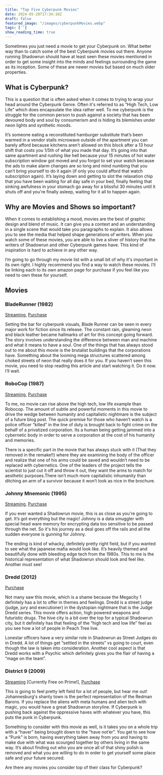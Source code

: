 ```yaml
---
title: "Top Five Cyberpunk Movies"
date: 2024-05-20T17:34:10Z
draft: false
featured_image: "/images/cyberpunkMovies.webp"
tags: ['']
show_reading_time: true
---
```


Sometimes you just need a movie to get your Cyberpunk on. What better way than to catch some of the best Cyberpunk movies out there. Anyone running Shadowrun should have at least seen these movies mentioned in order to get some insight into the minds and feelings surrounding the game as its inception. Some of these are newer movies but based on much older properties. 

## What is Cyberpunk?
This is a question that is often asked when it comes to trying to wrap your head around the Cyberpunk Genre. Often it's referred to as “High Tech, Low Life” which does encapsulate the idea rather well. To me cyberpunk is the struggle for the common person to push against a society that has been devoured body and soul by consumerism and is hiding its blemishes under neon lights and synthetic moods. 

It’s someone eating a reconstituted hamburger substitute that’s been warmed in a vendor stalls microwave outside of the apartment you can barely afford because kitchens aren’t allowed on this block after a 13 hour shift that costs you 1/5th of what you made that day. It’s going into that same apartment and rushing like hell because your 15 minutes of hot water subscription window got moved and you forgot to set your watch because the ads to make alarm changes are so long and mind numbing that you can’t bring yourself to do it again (if only you could afford that watch subscription again). It’s laying down and getting to slot the relaxation chip that you have been waiting for all day safe in your bed, finally feeling that sinking awfulness in your stomach go away for a blissful 30 minutes until it shuts off and you're finally asleep, waiting for it all to happen again.


## Why are Movies and Shows so important?
When it comes to establishing a mood, movies are the best of graphic design and blend of music. It can give you a context and an understanding in a single scene that would take you paragraphs to explain. It also allows you to see the media that helped shape generations of  writers. When you watch some of these movies, you are able to live a sliver of history that the writers of Shadowrun and other Cyberpunk games have. This kind of inspiration is hard to achieve in any other way.

I’m going to go through my movie list with a small bit of why it's important in its own right. I highly recommend you find a way to watch these movies. I’ll be linking each to its own amazon page for purchase if you feel like you need to own these for yourself.

## Movies
### BladeRunner (1982)
[Streaming](https://amzn.to/3K8pQOY), [Purchase](https://amzn.to/3K8Ga20)
    
Setting the bar for cyberpunk visuals, Blade Runner can be seen in every major work for fiction since its release. The constant rain, gleaming neon and black leather became hallmarks of art for this concept going forward. The story involves understanding the difference between man and machine and what it means to have a soul. One of the things that has always stood out to me about this movie is the brutalist buildings that the corporations have. Something about the looming mega structures scattered among choked streets of neon that really does it for you. If you haven’t seen this movie, you need to stop reading this article and start watching it. Do it now. I’ll wait.

### RoboCop (1987)
[Streaming](https://amzn.to/3V4ZW4S), [Purchase](https://amzn.to/4bFpxqq)

To me, no movie can rise above the high tech, low life example than Robocop. The amount of subtle and powerful moments in this movie to drive the wedge between humanity and capitalistic nightmare is the subject of a future blog post. The quick premise for those who haven’t watch is a police officer “killed” in the line of duty is brought back to fight crime on the behalf of a privatized corporation. Its a human being getting jammed into a cybernetic body in order to serve a corporation at the cost of his humanity and memories. 

There is a specific part in the movie that has always stuck with it (That they removed in the remake!!) where they are examining the body of the officer and realize that one of his arms could be saved and wouldn’t need to be replaced with cybernetics. One of the leaders of the project tells the scientist to just cut it off and throw it out, they want the arms to match for aesthetic purposes.There isn’t much more capitalistic inhumanity than ditching an arm of a survivor because it won’t look as nice in the brochure. 

### Johnny Mnemonic (1995) 
[Streaming](https://amzn.to/44TU4i3), [Purchase](https://amzn.to/4axLVkt)

If you ever wanted a Shadowrun movie, this is as close as you're going to get. It’s got everything but the magic! Johnny is a data smuggler with special head ware memory for encrypting data too sensitive to be passed through the net. So it's his journey as a deal goes off the rails and all the sudden everyone is gunning for Johnny.

The ending is kind of whacky, definitely pretty right field, but if you wanted to see what the japanese mafia would look like. It’s heavily themed and beautifully done with bleeding edge tech from the 1980s. This to me is the historical representation of what Shadowrun should look and feel like. Another must see!

### Dredd (2012) 
[Purchase](https://amzn.to/3WMENxs)

Not many saw this movie, which is a shame because the Megacity 1 definitely has a lot to offer in themes and feelings. Dredd is a street judge (judge, jury and executioner) in the dystopian nightmare that is the Judge Dredd series. This movie offers action, high powered weapons and futuristic drugs. The hive city is a bit over the top for a typical Shadowrun city, but it definitely has that feeling of the “high tech and low life” feel as you see how a lot of people in Peach Tree live. 

Lonestar officers have a very similar role in Shadowrun as Street Judges do in Dredd. A lot of things get “settled in the streets” vs going to court, even though the law is taken into consideration. Another cool aspect is that Dredd works with a Psychic which definitely gives you the flair of having a “mage on the team”. 
	
### District 9 (2009) 
[Streaming](https://amzn.to/4bq2h02) [Currently Free on Prime!], [Purchase](https://amzn.to/3QW9koT)

This is going to feel pretty left field for a lot of people, but hear me out! Johannesburg's  shanty town is the perfect representation of the Redman Barons. If you replace the aliens with meta humans and alien tech with magic, you would have a great Shadowrun storyline. If Cyberpunk is pushing back against the oppressive haves with whatever you have, this puts the punk in Cyberpunk. 

Something to consider with this movie as well, is it takes you on a whole trip with a “haver” being brought down to the “have not’er”. You get to see how a “Punk” is born, having everything taken away from you and having to make due with what was scourged together by others living in the same way. It’s about finding out who you are once all of that shiny polish is removed and what you are willing to do in order to get yourself some place safe and your future secured.

Are there any movies you consider top of their class for Cyberpunk? 